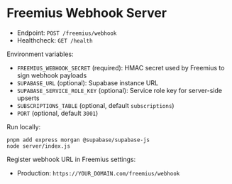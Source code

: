 # Freemius Webhook Server

- Endpoint: `POST /freemius/webhook`
- Healthcheck: `GET /health`

Environment variables:
- `FREEMIUS_WEBHOOK_SECRET` (required): HMAC secret used by Freemius to sign webhook payloads
- `SUPABASE_URL` (optional): Supabase instance URL
- `SUPABASE_SERVICE_ROLE_KEY` (optional): Service role key for server-side upserts
- `SUBSCRIPTIONS_TABLE` (optional, default `subscriptions`)
- `PORT` (optional, default `3001`)

Run locally:
```
pnpm add express morgan @supabase/supabase-js
node server/index.js
```

Register webhook URL in Freemius settings:
- Production: `https://YOUR_DOMAIN.com/freemius/webhook` 